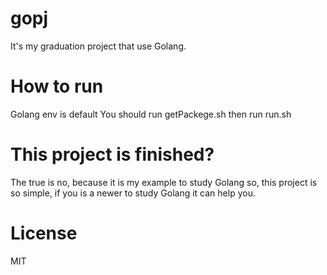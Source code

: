 gopj
====

It's my graduation project that use Golang.

How to run
==========
Golang env is default
You should run getPackege.sh then run run.sh

This project is finished?
=========================

The true is no, because it is my example to study Golang
so, this project is so simple, if you is a newer to study Golang
it can help you.

License
=======

MIT